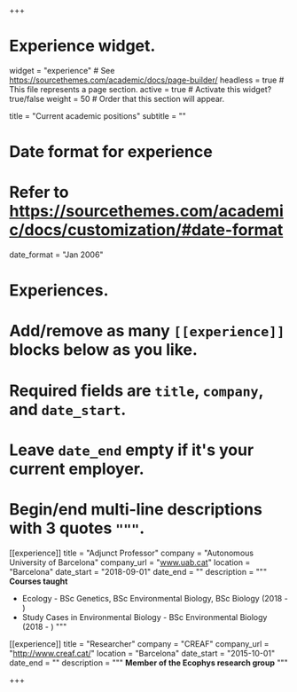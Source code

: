 +++
# Experience widget.
widget = "experience"  # See https://sourcethemes.com/academic/docs/page-builder/
headless = true  # This file represents a page section.
active = true  # Activate this widget? true/false
weight = 50  # Order that this section will appear.

title = "Current academic positions"
subtitle = ""

# Date format for experience
#   Refer to https://sourcethemes.com/academic/docs/customization/#date-format
date_format = "Jan 2006"

# Experiences.
#   Add/remove as many `[[experience]]` blocks below as you like.
#   Required fields are `title`, `company`, and `date_start`.
#   Leave `date_end` empty if it's your current employer.
#   Begin/end multi-line descriptions with 3 quotes `"""`.
[[experience]]
  title = "Adjunct Professor"
  company = "Autonomous University of Barcelona"
  company_url = "www.uab.cat"
  location = "Barcelona"
  date_start = "2018-09-01"
  date_end = ""
  description = """
  **Courses taught**
  
  * Ecology - BSc Genetics, BSc Environmental Biology, BSc Biology (2018 - )
  * Study Cases in Environmental Biology - BSc Environmental Biology (2018 - )
  """

[[experience]]
  title = "Researcher"
  company = "CREAF"
  company_url = "http://www.creaf.cat/"
  location = "Barcelona"
  date_start = "2015-10-01"
  date_end = ""
  description = """
  **Member of the Ecophys research group**
  """

+++
